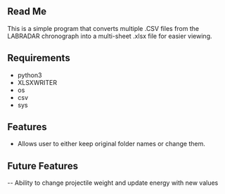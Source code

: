 ## Read Me

This is a simple program that converts multiple .CSV files from the 
LABRADAR chronograph into a multi-sheet .xlsx file for easier viewing.


## Requirements 

- python3
- XLSXWRITER 
- os
- csv
- sys

## Features

- Allows user to either keep original folder names or change them.

## Future Features 

-- Ability to change projectile weight and update energy with new values 